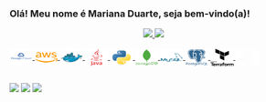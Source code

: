 ### Olá! Meu nome é Mariana Duarte, seja bem-vindo(a)!

<div align="center">
  <a href="https://github.com/MarianaDuartee">
  <img height="180em" src="https://github-readme-stats.vercel.app/api?username=marianaduartee&show_icons=true&theme=dracula&include_all_commits=true&count_private=true"/>
  <img height="180em" src="https://github-readme-stats.vercel.app/api/top-langs/?username=marianaduartee&layout=compact&langs_count=7&theme=dracula"/>
</div>

<div style="display: inline_block"><br>
  <img align="center" alt="Mari-GCP" height="30" width="40" src="https://raw.githubusercontent.com/devicons/devicon/master/icons/googlecloud/googlecloud-plain-wordmark.svg">
  <img align="center" alt="Mari-AWS" height="30" width="40" src="https://raw.githubusercontent.com/devicons/devicon/master/icons/amazonwebservices/amazonwebservices-plain-wordmark.svg">
  <img align="center" alt="Mari-DOCKER" height="30" width="40" src="https://raw.githubusercontent.com/devicons/devicon/master/icons/docker/docker-original.svg">
  <img align="center" alt="Mari-JAVA" height="30" width="40" src="https://raw.githubusercontent.com/devicons/devicon/master/icons/java/java-plain-wordmark.svg">
  <img align="center" alt="Rafa-Python" height="30" width="40" src="https://raw.githubusercontent.com/devicons/devicon/master/icons/python/python-original.svg">
  <img align="center" alt="Mari-MongoDB" height="30" width="40" src="https://raw.githubusercontent.com/devicons/devicon/master/icons/mongodb/mongodb-plain-wordmark.svg">
  <img align="center" alt="Mari-MySQL" height="30" width="40" src="https://raw.githubusercontent.com/devicons/devicon/master/icons/mysql/mysql-plain-wordmark.svg">
  <img align="center" alt="Mari-PostgreSQL" height="30" width="40" src="https://raw.githubusercontent.com/devicons/devicon/master/icons/postgresql/postgresql-plain-wordmark.svg">
  <img align="center" alt="Mari-Terraform" height="30" width="40" src="https://raw.githubusercontent.com/devicons/devicon/master/icons/terraform/terraform-plain-wordmark.svg">
  <img align="center" alt="Mari-Jenkins" height="30" width="40" src="https://raw.githubusercontent.com/devicons/devicon/master/icons/jenkins/jenkins-plain.svg">
</div>

##
<div> 
  <a href="https://instagram.com/marianaduartee_" target="_blank"><img src="https://img.shields.io/badge/-Instagram-%23E4405F?style=for-the-badge&logo=instagram&logoColor=white" target="_blank"></a>
  <a href = "mailto:marianaduarte7498@gmail.com"><img src="https://img.shields.io/badge/-Gmail-%23333?style=for-the-badge&logo=gmail&logoColor=white" target="_blank"></a>
  <a href="https://www.linkedin.com/in/mariana-duarte-moreira-45875016a" target="_blank"><img src="https://img.shields.io/badge/-LinkedIn-%230077B5?style=for-the-badge&logo=linkedin&logoColor=white" target="_blank"></a> 
  
</div>

